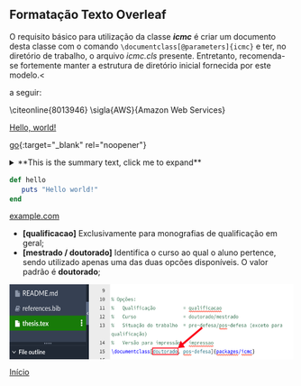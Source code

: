 ## Formatação Texto Overleaf
O requisito básico para utilização da classe **_icmc_** é criar um documento desta classe com o comando
`\documentclass[@parameters]{icmc}` e ter, no diretório de trabalho, o arquivo *icmc.cls* presente. Entretanto, recomenda-se fortemente manter a estrutura de diretório inicial fornecida por este modelo.<


a seguir: 

\citeonline{8013946}
\sigla{AWS}{Amazon Web Services}

<a href="http://example.com/" target="_blank">Hello, world!</a>

[go](http://stackoverflow.com){:target="_blank" rel="noopener"}

<details>
  <summary markdown="span">**This is the summary text, click me to expand**</summary>

  This is the detailed text.

  We can still use markdown, but we need to take the additional step of using the `parse_block_html` option as described in the [Mix HTML + Markdown Markup section](#mix-html--markdown-markup).

  You can learn more about expected usage of this approach in the [GitLab UI docs](https://gitlab-org.gitlab.io/gitlab-ui/?path=/story/base-collapse--default) though the solution we use above is specific to usage in markdown.
  
  
Fim do colapso  
</details>

```ruby
def hello
   puts "Hello world!"
end
```






<a href="http://example.com" target="_blank" rel="noopener noreferrer" title="Por favor, clique com o botão direito do mouse para abrir em uma nova guia">example.com</a>

- **[qualificacao]** Exclusivamente para monografias de qualificação em geral;
- **[mestrado / doutorado]** Identifica o curso ao qual o aluno pertence, sendo utilizado apenas uma das duas opcões disponíveis. O valor padrão é **doutorado**;


<p align="center"><img src="images/curso.png"  width="600" height="133" align="middle"/></p>

[Início](/README.md)